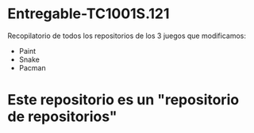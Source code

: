 # Entregable-TC1001S.121
Recopilatorio de todos los repositorios de los 3 juegos que modificamos:

- Paint
- Snake
- Pacman

# Este repositorio es un "repositorio de repositorios"

